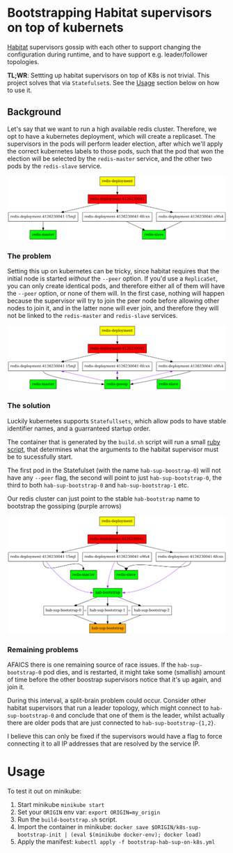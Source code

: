 # Bootstrapping Habitat supervisors on top of kubernets


[Habitat](http://habitat.sh) supervisors gossip with each other to support changing the
configuration during runtime, and to have support e.g. leader/follower topologies.

**TL;WR**: Settting up habitat supervisors on top of K8s is not trivial.
This project solves that via `Statefulset`s.
See the [Usage](#usage) section below on how to use it.

## Background
Let's say that we want to run a high available redis cluster.
Therefore, we opt to have a kubernetes deployment, which will create a replicaset.
The supervisors in the pods will perform leader election, after which we'll apply
the correct kubernetes labels to those pods, such that the pod that won the election will
be selected by the `redis-master` service, and the other two pods by the `redis-slave` service.

<img src="doc/images/ideal.png">

### The problem
Setting this up on kubernetes can be tricky, since habitat requires that the initial node
is started _without_ the `--peer` option. If you'd use a `ReplicaSet`, you can only create
identical pods, and therefore either all of them will have the `--peer` option, or none of them
will. In the first case, nothing will happen because the supervisor will try to join the peer node
before allowing other nodes to join it, and in the latter none will ever join, and therefore
they will not be linked to the `redis-master` and `redis-slave` services.

<img src="doc/images/problem.png">

### The solution
Luckily kubernetes supports `Statefullsets`, which allow pods to have stable identifier names, and
a guarranteed startup order.

The container that is generated by the `build.sh` script will run a small 
[ruby script](k8s-hab-sup-bootstrap/src/sup-bootstrap-init.rb), that
determines what the arguments to the habitat supervisor must be to sucessfully start.

The first pod in the Statefulset (with the name `hab-sup-boostrap-0`) will not have any 
`--peer` flag, the second will point to just `hab-sup-bootstrap-0`, the third to
both `hab-sup-bootstrap-0` and `hab-sup-bootstrap-1` etc.

Our redis cluster can just point to the stable `hab-bootstrap` name to bootstrap the gossiping 
(purple arrows)

<img src="doc/images/statefulset.png">

### Remaining problems
AFAICS there is one remaining source of race issues. If the `hab-sup-bootstrap-0` pod dies,
and is restarted, it might take some (smallish) amount of time before the other boostrap
supervisors notice that it's up again, and join it.

During this interval, a split-brain problem could occur.
Consider other habitat supervisors that run a leader topology, which might connect
to `hab-sup-bootstrap-0` and conclude that one of them is the leader, whilst actually there
are older pods that are just connected to `hab-sup-bootstrap-{1,2}`.

I believe this can only be fixed if the supervisors would have a flag to force connecting it to
all IP addresses that are resolved by the service IP.


# Usage
To test it out on minikube:

1. Start minikube `minikube start`
2. Set your `ORIGIN` env var: `export ORIGIN=my_origin`
3. Run the `build-bootstrap.sh` script. 
4. Import the container in minikube: 
    `docker save $ORIGIN/k8s-sup-bootstrap-init | (eval $(minikube docker-env); docker load)`
5. Apply the manifest: `kubectl apply -f bootstrap-hab-sup-on-k8s.yml`
